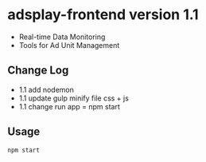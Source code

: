 # adsplay-frontend version 1.1
* Real-time Data Monitoring
* Tools for Ad Unit Management

## Change Log
* 1.1 add nodemon
* 1.1 update gulp minify file css + js 
* 1.1 change run app = npm start

## Usage
`npm start` 
